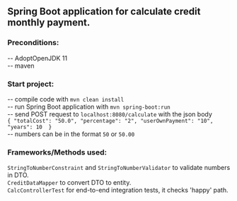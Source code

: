 ## Spring Boot application for calculate credit monthly payment.

### Preconditions:
-- AdoptOpenJDK 11  
-- maven  

### Start project:
-- compile code with `mvn clean install`  
-- run Spring Boot application with `mvn spring-boot:run`  
-- send POST request to `localhost:8080/calculate` with the json body   
`{ "totalCost": "50.0",
"percentage": "2",
"userOwnPayment": "10",
"years": 10  }`  
-- numbers can be in the format `50` or `50.00`    

### Frameworks/Methods used:
`StringToNumberConstraint` and `StringToNumberValidator` to validate numbers in DTO.  
`CreditDataMapper` to convert DTO to entity.  
`CalcControllerTest` for end-to-end integration tests, it checks 'happy' path.  

